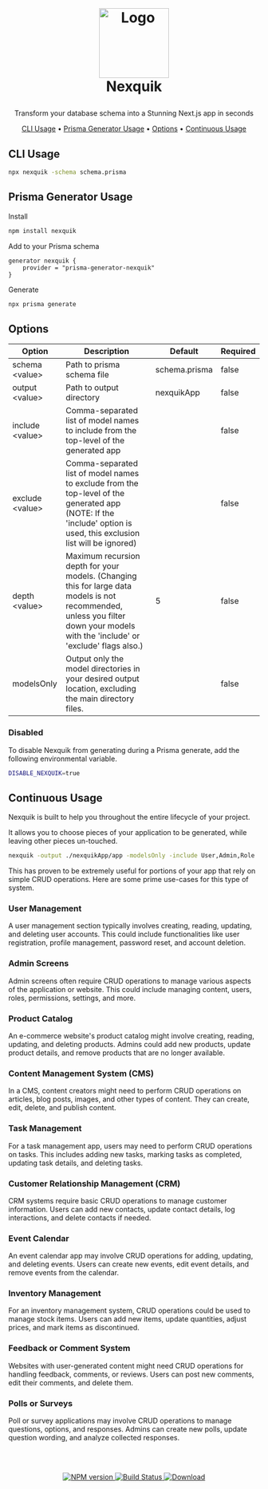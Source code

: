<br />
<h1>
<p align="center">
  <img align=top src="https://github.com/bcanfield/nexquik/assets/12603953/91861aeb-f7ff-4830-aded-760730a1057b" alt="Logo" width="140" height="140">
  <br>Nexquik
</h1>

  
  <p align="center">
    Transform your database schema into a Stunning Next.js app in seconds
    <br />
    </p>
</p>
<p align="center">
  <a href="#cli-usage">CLI Usage</a> •
  <a href="#prisma-generator-usage">Prisma Generator Usage</a> •
  <a href="#options">Options</a> •
  <a href="#continuous-usage">Continuous Usage</a> 
</p>                                                                                                         
                                                                                                                                                      
## CLI Usage
```zsh
npx nexquik -schema schema.prisma
```

## Prisma Generator Usage
Install
```zsh
npm install nexquik
```
Add to your Prisma schema

```prisma
generator nexquik {
    provider = "prisma-generator-nexquik"
}
```
Generate
```zsh
npx prisma generate
```


## Options
| Option    | Description                                                                                                                                                       | Default       | Required |
| ----------- | -------------------------------------------------------------------------------------------------------------------------------------------------------- | ------------- | -------- |
| schema \<value\>  | Path to prisma schema file                                                                                                                                        | schema.prisma | false    |
| output \<value\>    | Path to output directory                                                                                                                                          | nexquikApp    | false    |
| include \<value\> | Comma-separated list of model names to include from the top-level of the generated app |   | false  |
| exclude \<value\>  | Comma-separated list of model names to exclude from the top-level of the generated app (NOTE: If the 'include' option is used, this exclusion list will be ignored) |               | false    |
| depth \<value\>  | Maximum recursion depth for your models. (Changing this for large data models is not recommended, unless you filter down your models with the 'include' or 'exclude' flags also.) |     5          | false    |
| modelsOnly   | Output only the model directories in your desired output location, excluding the main directory files. |               | false    |

### Disabled
To disable Nexquik from generating during a Prisma generate, add the following environmental variable.
```zsh
DISABLE_NEXQUIK=true
```

## Continuous Usage
Nexquik is built to help you throughout the entire lifecycle of your project.

It allows you to choose pieces of your application to be generated, while leaving other pieces un-touched. 

```zsh
nexquik -output ./nexquikApp/app -modelsOnly -include User,Admin,Role
```

This has proven to be extremely useful for portions of your app that rely on simple CRUD operations. Here are some prime use-cases for this type of system.

### User Management
A user management section typically involves creating, reading, updating, and deleting user accounts. This could include functionalities like user registration, profile management, password reset, and account deletion.

### Admin Screens
Admin screens often require CRUD operations to manage various aspects of the application or website. This could include managing content, users, roles, permissions, settings, and more.

### Product Catalog
An e-commerce website's product catalog might involve creating, reading, updating, and deleting products. Admins could add new products, update product details, and remove products that are no longer available.

### Content Management System (CMS)
In a CMS, content creators might need to perform CRUD operations on articles, blog posts, images, and other types of content. They can create, edit, delete, and publish content.

### Task Management
For a task management app, users may need to perform CRUD operations on tasks. This includes adding new tasks, marking tasks as completed, updating task details, and deleting tasks.

### Customer Relationship Management (CRM)
CRM systems require basic CRUD operations to manage customer information. Users can add new contacts, update contact details, log interactions, and delete contacts if needed.

### Event Calendar
An event calendar app may involve CRUD operations for adding, updating, and deleting events. Users can create new events, edit event details, and remove events from the calendar.

### Inventory Management
For an inventory management system, CRUD operations could be used to manage stock items. Users can add new items, update quantities, adjust prices, and mark items as discontinued.

### Feedback or Comment System
Websites with user-generated content might need CRUD operations for handling feedback, comments, or reviews. Users can post new comments, edit their comments, and delete them.

### Polls or Surveys
Poll or survey applications may involve CRUD operations to manage questions, options, and responses. Admins can create new polls, update question wording, and analyze collected responses.

<br></br>
<div align="center">
  <!-- NPM version -->
  <a href="https://npmjs.org/package/nexquik">
    <img src="https://img.shields.io/npm/dt/nexquik"
      alt="NPM version" />
  </a>
  <!-- Build Status -->
  <a href="https://github.com/bcanfield/nexquik/actions/workflows/publish.yml">
    <img src="https://github.com/bcanfield/nexquik/actions/workflows/publish.yml/badge.svg"
      alt="Build Status" />
  </a>
  <!-- License -->
  <a href="https://npmjs.org/package/choo">
    <img src="https://img.shields.io/badge/License-Apache%202.0-blue"
      alt="Download" />
  </a>
</div>
               
